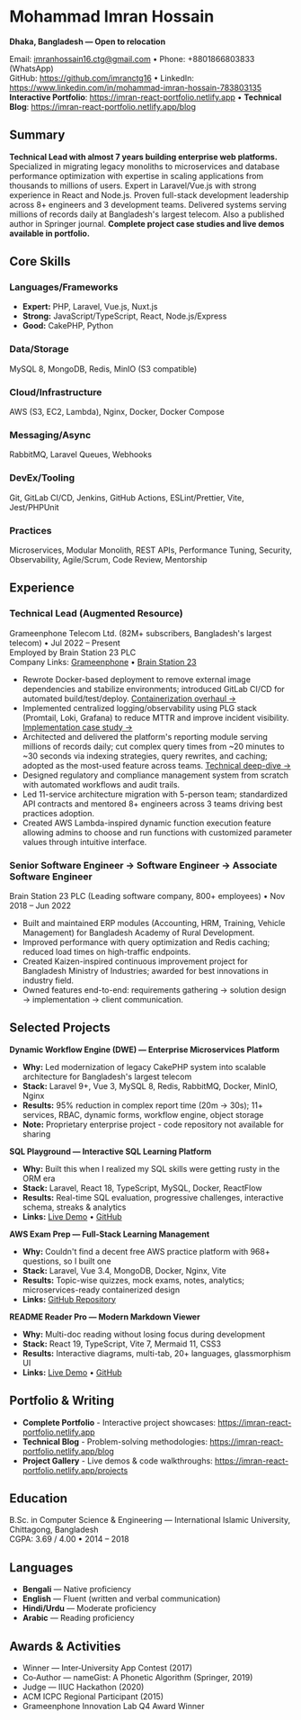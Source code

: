 # Mohammad Imran Hossain

**Dhaka, Bangladesh — Open to relocation**

Email: imranhossain16.ctg@gmail.com • Phone: +8801866803833 (WhatsApp)  
GitHub: https://github.com/imranctg16 • LinkedIn: https://www.linkedin.com/in/mohammad-imran-hossain-783803135  
**Interactive Portfolio**: https://imran-react-portfolio.netlify.app • **Technical Blog**: https://imran-react-portfolio.netlify.app/blog

## Summary
**Technical Lead with almost 7 years building enterprise web platforms.** Specialized in migrating legacy monoliths to microservices and database performance optimization with expertise in scaling applications from thousands to millions of users. Expert in Laravel/Vue.js with strong experience in React and Node.js. Proven full-stack development leadership across 8+ engineers and 3 development teams. Delivered systems serving millions of records daily at Bangladesh's largest telecom. Also a published author in Springer journal. **Complete project case studies and live demos available in portfolio.**

## Core Skills

### Languages/Frameworks
- **Expert:** PHP, Laravel, Vue.js, Nuxt.js
- **Strong:** JavaScript/TypeScript, React, Node.js/Express
- **Good:** CakePHP, Python

### Data/Storage
MySQL 8, MongoDB, Redis, MinIO (S3 compatible)

### Cloud/Infrastructure
AWS (S3, EC2, Lambda), Nginx, Docker, Docker Compose

### Messaging/Async
RabbitMQ, Laravel Queues, Webhooks

### DevEx/Tooling
Git, GitLab CI/CD, Jenkins, GitHub Actions, ESLint/Prettier, Vite, Jest/PHPUnit

### Practices
Microservices, Modular Monolith, REST APIs, Performance Tuning, Security, Observability, Agile/Scrum, Code Review, Mentorship

## Experience
### Technical Lead (Augmented Resource)
Grameenphone Telecom Ltd. (82M+ subscribers, Bangladesh's largest telecom) • Jul 2022 – Present  
Employed by Brain Station 23 PLC  
Company Links: [Grameenphone](https://www.grameenphone.com/) • [Brain Station 23](https://brainstation-23.com/)

- Rewrote Docker-based deployment to remove external image dependencies and stabilize environments; introduced GitLab CI/CD for automated build/test/deploy. [Containerization overhaul →](https://imran-react-portfolio.netlify.app/blog/3)
- Implemented centralized logging/observability using PLG stack (Promtail, Loki, Grafana) to reduce MTTR and improve incident visibility. [Implementation case study →](https://imran-react-portfolio.netlify.app/blog/4)
- Architected and delivered the platform's reporting module serving millions of records daily; cut complex query times from ~20 minutes to ~30 seconds via indexing strategies, query rewrites, and caching; adopted as the most-used feature across teams. [Technical deep-dive →](https://imran-react-portfolio.netlify.app/blog/2)
- Designed regulatory and compliance management system from scratch with automated workflows and audit trails.
- Led 11-service architecture migration with 5-person team; standardized API contracts and mentored 8+ engineers across 3 teams driving best practices adoption.
- Created AWS Lambda-inspired dynamic function execution feature allowing admins to choose and run functions with customized parameter values through intuitive interface.

### Senior Software Engineer → Software Engineer → Associate Software Engineer
Brain Station 23 PLC (Leading software company, 800+ employees) • Nov 2018 – Jun 2022

- Built and maintained ERP modules (Accounting, HRM, Training, Vehicle Management) for Bangladesh Academy of Rural Development.
- Improved performance with query optimization and Redis caching; reduced load times on high-traffic endpoints.
- Created Kaizen-inspired continuous improvement project for Bangladesh Ministry of Industries; awarded for best innovations in industry field.
- Owned features end-to-end: requirements gathering → solution design → implementation → client communication.

## Selected Projects

**Dynamic Workflow Engine (DWE) — Enterprise Microservices Platform**
- **Why:** Led modernization of legacy CakePHP system into scalable architecture for Bangladesh's largest telecom
- **Stack:** Laravel 9+, Vue 3, MySQL 8, Redis, RabbitMQ, Docker, MinIO, Nginx
- **Results:** 95% reduction in complex report time (20m → 30s); 11+ services, RBAC, dynamic forms, workflow engine, object storage
- **Note:** Proprietary enterprise project - code repository not available for sharing

**SQL Playground — Interactive SQL Learning Platform**
- **Why:** Built this when I realized my SQL skills were getting rusty in the ORM era
- **Stack:** Laravel, React 18, TypeScript, MySQL, Docker, ReactFlow
- **Results:** Real-time SQL evaluation, progressive challenges, interactive schema, streaks & analytics
- **Links:** [Live Demo](https://imran-sql-playground.netlify.app) • [GitHub](https://github.com/imranctg16/sql-playground)

**AWS Exam Prep — Full-Stack Learning Management**
- **Why:** Couldn't find a decent free AWS practice platform with 968+ questions, so I built one
- **Stack:** Laravel, Vue 3.4, MongoDB, Docker, Nginx, Vite
- **Results:** Topic-wise quizzes, mock exams, notes, analytics; microservices-ready containerized design
- **Links:** [GitHub Repository](https://github.com/imranctg16/aws-exam-prep)

**README Reader Pro — Modern Markdown Viewer**
- **Why:** Multi-doc reading without losing focus during development
- **Stack:** React 19, TypeScript, Vite 7, Mermaid 11, CSS3
- **Results:** Interactive diagrams, multi-tab, 20+ languages, glassmorphism UI
- **Links:** [Live Demo](https://readme-reader.netlify.app) • [GitHub](https://github.com/imranctg16/readme-reader)

## Portfolio & Writing
- **Complete Portfolio** - Interactive project showcases: https://imran-react-portfolio.netlify.app
- **Technical Blog** - Problem-solving methodologies: https://imran-react-portfolio.netlify.app/blog
- **Project Gallery** - Live demos & code walkthroughs: https://imran-react-portfolio.netlify.app/projects

## Education
B.Sc. in Computer Science & Engineering — International Islamic University, Chittagong, Bangladesh  
CGPA: 3.69 / 4.00 • 2014 – 2018

## Languages
- **Bengali** — Native proficiency
- **English** — Fluent (written and verbal communication)
- **Hindi/Urdu** — Moderate proficiency
- **Arabic** — Reading proficiency

## Awards & Activities
- Winner — Inter‑University App Contest (2017)
- Co‑Author — nameGist: A Phonetic Algorithm (Springer, 2019)
- Judge — IIUC Hackathon (2020)
- ACM ICPC Regional Participant (2015)
- Grameenphone Innovation Lab Q4 Award Winner

